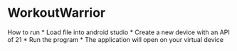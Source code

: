 # WorkoutWarrior

How to run
    * Load file into android studio
    * Create a new device with an API of 21
    * Run the program
    * The application will open on your virtual device
